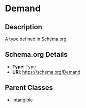 # Demand

## Description
A type defined in Schema.org.

## Schema.org Details
- **Type**: Type
- **URI**: https://schema.org/Demand

## Parent Classes
- [Intangible](../Intangible.md)


